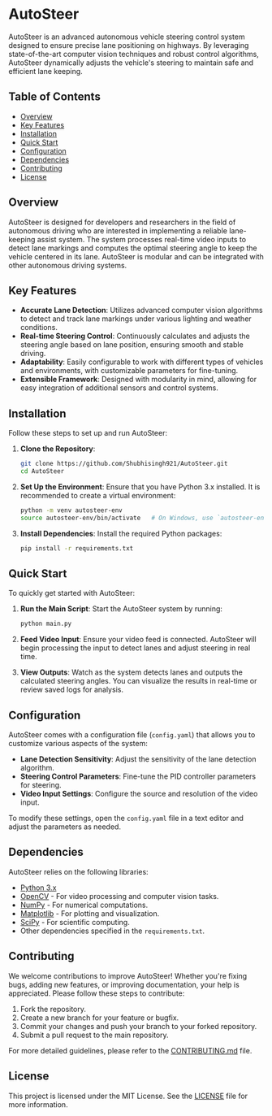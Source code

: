 # AutoSteer

AutoSteer is an advanced autonomous vehicle steering control system designed to ensure precise lane positioning on highways. By leveraging state-of-the-art computer vision techniques and robust control algorithms, AutoSteer dynamically adjusts the vehicle's steering to maintain safe and efficient lane keeping.

## Table of Contents

- [Overview](#overview)
- [Key Features](#key-features)
- [Installation](#installation)
- [Quick Start](#quick-start)
- [Configuration](#configuration)
- [Dependencies](#dependencies)
- [Contributing](#contributing)
- [License](#license)

## Overview

AutoSteer is designed for developers and researchers in the field of autonomous driving who are interested in implementing a reliable lane-keeping assist system. The system processes real-time video inputs to detect lane markings and computes the optimal steering angle to keep the vehicle centered in its lane. AutoSteer is modular and can be integrated with other autonomous driving systems.

## Key Features

- **Accurate Lane Detection**: Utilizes advanced computer vision algorithms to detect and track lane markings under various lighting and weather conditions.
- **Real-time Steering Control**: Continuously calculates and adjusts the steering angle based on lane position, ensuring smooth and stable driving.
- **Adaptability**: Easily configurable to work with different types of vehicles and environments, with customizable parameters for fine-tuning.
- **Extensible Framework**: Designed with modularity in mind, allowing for easy integration of additional sensors and control systems.

## Installation

Follow these steps to set up and run AutoSteer:

1. **Clone the Repository**:
   ```bash
   git clone https://github.com/Shubhisingh921/AutoSteer.git
   cd AutoSteer
   ```

2. **Set Up the Environment**:
   Ensure that you have Python 3.x installed. It is recommended to create a virtual environment:
   ```bash
   python -m venv autosteer-env
   source autosteer-env/bin/activate   # On Windows, use `autosteer-env\Scripts\activate`
   ```

3. **Install Dependencies**:
   Install the required Python packages:
   ```bash
   pip install -r requirements.txt
   ```

## Quick Start

To quickly get started with AutoSteer:

1. **Run the Main Script**:
   Start the AutoSteer system by running:
   ```bash
   python main.py
   ```

2. **Feed Video Input**:
   Ensure your video feed is connected. AutoSteer will begin processing the input to detect lanes and adjust steering in real time.

3. **View Outputs**:
   Watch as the system detects lanes and outputs the calculated steering angles. You can visualize the results in real-time or review saved logs for analysis.

## Configuration

AutoSteer comes with a configuration file (`config.yaml`) that allows you to customize various aspects of the system:

- **Lane Detection Sensitivity**: Adjust the sensitivity of the lane detection algorithm.
- **Steering Control Parameters**: Fine-tune the PID controller parameters for steering.
- **Video Input Settings**: Configure the source and resolution of the video input.

To modify these settings, open the `config.yaml` file in a text editor and adjust the parameters as needed.

## Dependencies

AutoSteer relies on the following libraries:

- [Python 3.x](https://www.python.org/downloads/)
- [OpenCV](https://opencv.org/) - For video processing and computer vision tasks.
- [NumPy](https://numpy.org/) - For numerical computations.
- [Matplotlib](https://matplotlib.org/) - For plotting and visualization.
- [SciPy](https://www.scipy.org/) - For scientific computing.
- Other dependencies specified in the `requirements.txt`.

## Contributing

We welcome contributions to improve AutoSteer! Whether you're fixing bugs, adding new features, or improving documentation, your help is appreciated. Please follow these steps to contribute:

1. Fork the repository.
2. Create a new branch for your feature or bugfix.
3. Commit your changes and push your branch to your forked repository.
4. Submit a pull request to the main repository.

For more detailed guidelines, please refer to the [CONTRIBUTING.md](CONTRIBUTING.md) file.

## License

This project is licensed under the MIT License. See the [LICENSE](LICENSE) file for more information.


